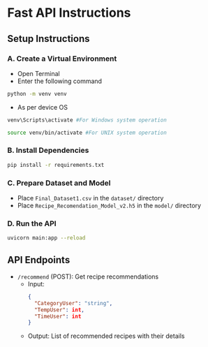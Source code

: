 # Fast API Instructions

## Setup Instructions

### A. Create a Virtual Environment
- Open Terminal
- Enter the following command
```bash
python -m venv venv
```
- As per device OS
```bash
venv\Scripts\activate #For Windows system operation

source venv/bin/activate #For UNIX system operation
```

### B. Install Dependencies
```bash
pip install -r requirements.txt
```

### C. Prepare Dataset and Model
- Place `Final_Dataset1.csv` in the `dataset/` directory
- Place `Recipe_Recomendation_Model_v2.h5` in the `model/` directory

### D. Run the API
```bash
uvicorn main:app --reload
```

## API Endpoints
- `/recommend` (POST): Get recipe recommendations
  - Input: 
    ```json
    {
      "CategoryUser": "string",
      "TempUser": int,
      "TimeUser": int
    }
    ```
  - Output: List of recommended recipes with their details
